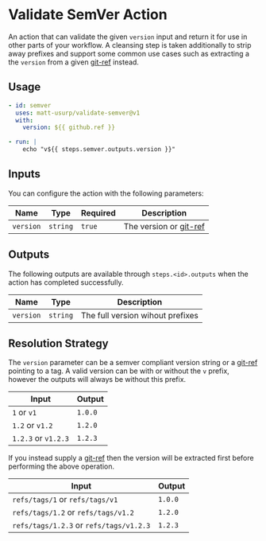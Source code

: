 # Validate SemVer Action

An action that can validate the given `version` input and return it for use in other parts of your workflow.
A cleansing step is taken additionally to strip away prefixes and support some common use cases such as extracting a the `version` from a given [git-ref](https://git-scm.com/book/en/v2/Git-Internals-Git-References) instead.

## Usage

```yaml
- id: semver
  uses: matt-usurp/validate-semver@v1
  with:
    version: ${{ github.ref }}

- run: |
    echo "v${{ steps.semver.outputs.version }}"
```

## Inputs

You can configure the action with the following parameters:

| Name | Type | Required | Description |
| ---- | ---- | -------- | ----------- |
| `version` | `string` | `true` | The version or [git-ref](https://git-scm.com/book/en/v2/Git-Internals-Git-References) |

## Outputs

The following outputs are available through `steps.<id>.outputs` when the action has completed successfully.

| Name | Type | Description |
| ---- | --- | ----------- |
| `version` | `string` | The full version wihout prefixes |

## Resolution Strategy

The `version` parameter can be a semver compliant version string or a [git-ref](https://git-scm.com/book/en/v2/Git-Internals-Git-References) pointing to a tag.
A valid version can be with or without the `v` prefix, however the outputs will always be without this prefix.

| Input | Output |
| ----- | ------ |
| `1` or `v1` | `1.0.0` |
| `1.2` or `v1.2` | `1.2.0` |
| `1.2.3` or `v1.2.3` | `1.2.3` |

If you instead supply a [git-ref](https://git-scm.com/book/en/v2/Git-Internals-Git-References) then the version will be extracted first before performing the above operation.

| Input | Output |
| ----- | ------ |
| `refs/tags/1` or `refs/tags/v1` | `1.0.0` |
| `refs/tags/1.2` or `refs/tags/v1.2` | `1.2.0` |
| `refs/tags/1.2.3` or `refs/tags/v1.2.3` | `1.2.3` |
